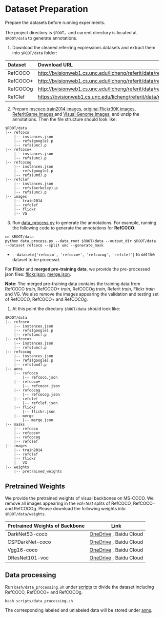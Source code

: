 # Dataset Preparation
Prepare the datasets before running experiments.

The project directory is ``$ROOT``，and current directory is located at ``$ROOT/data``  to generate annotations.

1. Download the cleaned referring expressions datasets and extract them into `$ROOT/data` folder:

| Dataset | Download URL |
|:--------|:-------------|
| RefCOCO  | http://bvisionweb1.cs.unc.edu/licheng/referit/data/refcoco.zip  |
| RefCOCO+ | http://bvisionweb1.cs.unc.edu/licheng/referit/data/refcoco+.zip |
| RefCOCOg | http://bvisionweb1.cs.unc.edu/licheng/referit/data/refcocog.zip |
| RefClef  | https://bvisionweb1.cs.unc.edu/licheng/referit/data/refclef.zip |

2. Prepare [mscoco train2014 images](https://pjreddie.com/projects/coco-mirror),  [original Flickr30K images](http://shannon.cs.illinois.edu/DenotationGraph/), [ReferItGame images ](https://drive.google.com/file/d/1R6Tm7tQTHCil6A_eOhjudK3rgaBxkD2t/view?usp=sharing)and [Visual Genome images](http://visualgenome.org/api/v0/api_home.html), and unzip the annotations. Then the file structure should look like:
```
$ROOT/data
|-- refcoco
    |-- instances.json
    |-- refs(google).p
    |-- refs(unc).p
|-- refcoco+
    |-- instances.json
    |-- refs(unc).p
|-- refcocog
    |-- instances.json
    |-- refs(google).p
    |-- refs(umd).p
|-- refclef
    |-- instances.json
    |-- refs(berkeley).p
    |-- refs(unc).p
|-- images
    |-- train2014
    |-- refclef
    |-- flickr
    |-- VG   
```

3. Run [data_process.py](./data/data_process.py) to generate the annotations. For example, running the following code to generate the annotations for **RefCOCO**:

```
cd $ROOT/data
python data_process.py --data_root $ROOT/data --output_dir $ROOT/data --dataset refcoco --split unc --generate_mask
```
- `--dataset={'refcoco', 'refcoco+', 'refcocog', 'refclef'}` to set the dataset to be processd.

​For **Flickr** and **merged pre-training data**, we provide the pre-processed json files: [flickr.json](https://1drv.ms/u/s!AmrFUyZ_lDVGim3OYlbaTGP7hzZV?e=rhFf29), [merge.json](https://1drv.ms/u/s!AmrFUyZ_lDVGim7ufJ41Z0anf0A4?e=vraV1O).

**Note:** The merged pre-training data contains the training data from RefCOCO *train*,  RefCOCO+ *train*, RefCOCOg  *train*, Referit *train*, Flickr *train* and VG. We also remove the images appearing the validation and testing set of RefCOCO, RefCOCO+ and RefCOCOg.

1. At this point the directory  `$ROOT/data` should look like: 
```
$ROOT/data
|-- refcoco
    |-- instances.json
    |-- refs(google).p
    |-- refs(unc).p
|-- refcoco+
    |-- instances.json
    |-- refs(unc).p
|-- refcocog
    |-- instances.json
    |-- refs(google).p
    |-- refs(umd).p
|-- anns
    |-- refcoco
        |-- refcoco.json
    |-- refcoco+
        |-- refcoco+.json
    |-- refcocog
        |-- refcocog.json
    |-- refclef
        |-- refclef.json
    |-- flickr
        |-- flickr.json
    |-- merge
        |-- merge.json
|-- masks
    |-- refcoco
    |-- refcoco+
    |-- refcocog
    |-- refclef
|-- images
    |-- train2014
    |-- refclef
    |-- flickr
    |-- VG       
|-- weights
    |-- pretrained_weights
```
## Pretrained Weights

We provide the pretrained weights of visual backbones on MS-COCO. We remove all images appearing in the *val+test* splits of RefCOCO, RefCOCO+ and RefCOCOg. Please download the following weights into `$ROOT/data/weights`.

| Pretrained Weights of Backbone       |                             Link                             |
| ------------------------------------ | :----------------------------------------------------------: |
| DarkNet53-coco                       | [OneDrive](https://1drv.ms/u/s!AmrFUyZ_lDVGinNMjv1ST758T4lj?e=UqumPe) , Baidu Cloud |
| CSPDarkNet-coco                      | [OneDrive](https://1drv.ms/u/s!AmrFUyZ_lDVGinF-8LK_9tzqArs9?e=vvADN9) , Baidu Cloud |
| Vgg16-coco                           | [OneDrive](https://1drv.ms/u/s!AmrFUyZ_lDVGinDBG42mcf3E5Rhg?e=T4qVqu) , Baidu Cloud |
| DResNet101-voc                       | [OneDrive](https://1drv.ms/u/s!AmrFUyZ_lDVGinK9ZJI1D-kvUWh8?e=0B2F5t) , Baidu Cloud |

## Data processing

Run `bash/data_processing.sh` under [scripts](./scripts) to divide the dataset including RefCOCO, RefCOCO+ and RefCOCOg.

```shell
bash scripts/data_processing.sh
```
The corresponding labeled and unlabeled data will be stored under [anns](./anns).